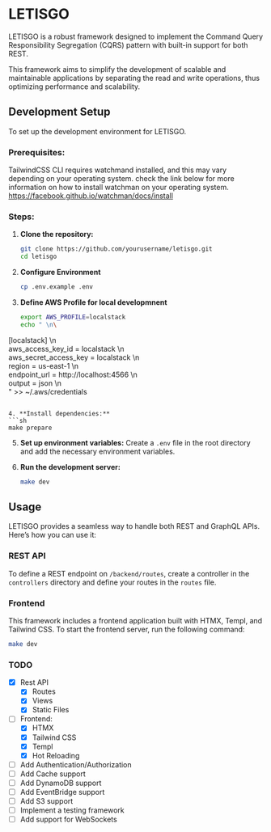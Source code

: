 # LETISGO

LETISGO is a robust framework designed to implement the Command Query Responsibility Segregation (CQRS)
pattern with built-in support for both REST.

This framework aims to simplify the development of scalable and maintainable applications
by separating the read and write operations, thus optimizing performance and scalability.

## Development Setup

To set up the development environment for LETISGO.

### Prerequisites:

TailwindCSS CLI requires watchmand installed, and this may vary depending on your operating system.
check the link below for more information on how to install watchman on your operating system.
https://facebook.github.io/watchman/docs/install

### Steps:

1. **Clone the repository:**
   ```sh
   git clone https://github.com/yourusername/letisgo.git
   cd letisgo
   ```
2. **Configure Environment**
   ```sh
   cp .env.example .env
   ```

3. **Define AWS Profile for local developmnent**
   ```sh
   export AWS_PROFILE=localstack
   echo " \n\
[localstack] \n\
aws_access_key_id = localstack \n\
aws_secret_access_key = localstack \n\
region = us-east-1 \n\
endpoint_url = http://localhost:4566 \n\
output = json \n\
    " >> ~/.aws/credentials
   ```

4. **Install dependencies:**
   ```sh
   make prepare
   ```

5. **Set up environment variables:**
   Create a `.env` file in the root directory and add the necessary environment variables.

6. **Run the development server:**
   ```sh
   make dev
   ```

## Usage

LETISGO provides a seamless way to handle both REST and GraphQL APIs. Here’s how you can use it:

### REST API

To define a REST endpoint on `/backend/routes`,
create a controller in the `controllers` directory
and define your routes in the `routes` file.

### Frontend

This framework includes a frontend application built with HTMX, Templ, and Tailwind CSS.
To start the frontend server, run the following command:

```sh
make dev
```

### TODO

- [x] Rest API
    - [x] Routes
    - [x] Views
    - [x] Static Files
- [ ] Frontend:
    - [x] HTMX
    - [x] Tailwind CSS
    - [x] Templ
    - [x] Hot Reloading
- [ ] Add Authentication/Authorization
- [ ] Add Cache support
- [ ] Add DynamoDB support
- [ ] Add EventBridge support
- [ ] Add S3 support
- [ ] Implement a testing framework
- [ ] Add support for WebSockets
